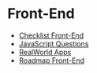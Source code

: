 # Front-End

- [Checklist Front-End](https://github.com/thedaviddias/Front-End-Checklist)
- [JavaScript Questions](https://github.com/lydiahallie/javascript-questions)
- [RealWorld Apps](https://github.com/gothinkster/realworld)
- [Roadmap Front-End](https://github.com/kamranahmedse/developer-roadmap)
